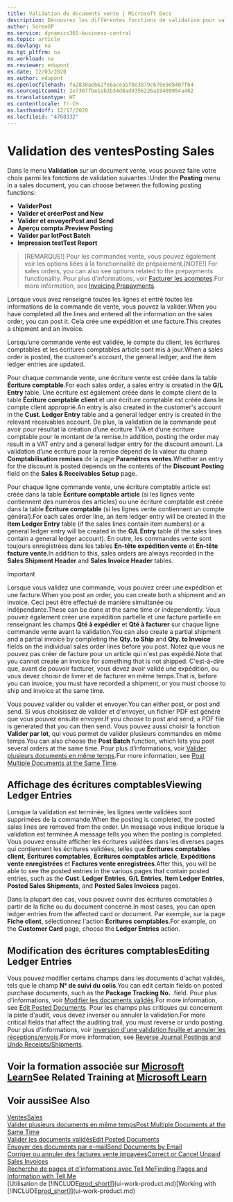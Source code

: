 ```yaml
---
title: Validation de documents vente | Microsoft Docs
description: Découvrez les différentes fonctions de validation pour valider les documents vente et comment mettre à jour les documents validés.
author: SorenGP
ms.service: dynamics365-business-central
ms.topic: article
ms.devlang: na
ms.tgt_pltfrm: na
ms.workload: na
ms.reviewer: edupont
ms.date: 12/03/2020
ms.author: edupont
ms.openlocfilehash: fa2830aeb62fe6acea5f8e3879c678e9d8407fb4
ms.sourcegitcommit: 2e7307fbe1eb3b34d0ad9356226a19409054a402
ms.translationtype: HT
ms.contentlocale: fr-CH
ms.lasthandoff: 12/17/2020
ms.locfileid: "4760332"
---
```

# <a name="posting-sales"></a><span data-ttu-id="74484-103">Validation des ventes</span><span class="sxs-lookup"><span data-stu-id="74484-103">Posting Sales</span></span>

<span data-ttu-id="74484-104">Dans le menu **Validation** sur un document vente, vous pouvez faire votre choix parmi les fonctions de validation suivantes :</span><span class="sxs-lookup"><span data-stu-id="74484-104">Under the **Posting** menu in a sales document, you can choose between the following posting functions:</span></span>

* <span data-ttu-id="74484-105">**Valider**</span><span class="sxs-lookup"><span data-stu-id="74484-105">**Post**</span></span>
* <span data-ttu-id="74484-106">**Valider et créer**</span><span class="sxs-lookup"><span data-stu-id="74484-106">**Post and New**</span></span>
* <span data-ttu-id="74484-107">**Valider et envoyer**</span><span class="sxs-lookup"><span data-stu-id="74484-107">**Post and Send**</span></span>
* <span data-ttu-id="74484-108">**Aperçu compta.**</span><span class="sxs-lookup"><span data-stu-id="74484-108">**Preview Posting**</span></span>
* <span data-ttu-id="74484-109">**Valider par lot**</span><span class="sxs-lookup"><span data-stu-id="74484-109">**Post Batch**</span></span>
* <span data-ttu-id="74484-110">**Impression test**</span><span class="sxs-lookup"><span data-stu-id="74484-110">**Test Report**</span></span>

> <span data-ttu-id="74484-111">[REMARQUE!] Pour les commandes vente, vous pouvez également voir les options liées à la fonctionnalité de prépaiement.</span><span class="sxs-lookup"><span data-stu-id="74484-111">[NOTE!] For sales orders, you can also see options related to the prepayments functionality.</span></span> <span data-ttu-id="74484-112">Pour plus d’informations, voir [Facturer les acomptes](finance-invoice-prepayments.md).</span><span class="sxs-lookup"><span data-stu-id="74484-112">For more information, see [Invoicing Prepayments](finance-invoice-prepayments.md).</span></span> 

<span data-ttu-id="74484-113">Lorsque vous avez renseigné toutes les lignes et entré toutes les informations de la commande de vente, vous pouvez la valider.</span><span class="sxs-lookup"><span data-stu-id="74484-113">When you have completed all the lines and entered all the information on the sales order, you can post it.</span></span> <span data-ttu-id="74484-114">Cela crée une expédition et une facture.</span><span class="sxs-lookup"><span data-stu-id="74484-114">This creates a shipment and an invoice.</span></span>

<span data-ttu-id="74484-115">Lorsqu’une commande vente est validée, le compte du client, les écritures comptables et les écritures comptables article sont mis à jour.</span><span class="sxs-lookup"><span data-stu-id="74484-115">When a sales order is posted, the customer's account, the general ledger, and the item ledger entries are updated.</span></span>

<span data-ttu-id="74484-116">Pour chaque commande vente, une écriture vente est créée dans la table **Écriture comptable**.</span><span class="sxs-lookup"><span data-stu-id="74484-116">For each sales order, a sales entry is created in the **G/L Entry** table.</span></span> <span data-ttu-id="74484-117">Une écriture est également créée dans le compte client de la table **Écriture comptable client** et une écriture comptable est créée dans le compte client approprié.</span><span class="sxs-lookup"><span data-stu-id="74484-117">An entry is also created in the customer's account in the **Cust. Ledger Entry** table and a general ledger entry is created in the relevant receivables account.</span></span> <span data-ttu-id="74484-118">De plus, la validation de la commande peut avoir pour résultat la création d’une écriture TVA et d’une écriture comptable pour le montant de la remise.</span><span class="sxs-lookup"><span data-stu-id="74484-118">In addition, posting the order may result in a VAT entry and a general ledger entry for the discount amount.</span></span> <span data-ttu-id="74484-119">La validation d’une écriture pour la remise dépend de la valeur du champ **Comptabilisation remises** de la page **Paramètres ventes**.</span><span class="sxs-lookup"><span data-stu-id="74484-119">Whether an entry for the discount is posted depends on the contents of the **Discount Posting** field on the **Sales & Receivables Setup** page.</span></span>

<span data-ttu-id="74484-120">Pour chaque ligne commande vente, une écriture comptable article est créée dans la table **Écriture comptable article** (si les lignes vente contiennent des numéros des articles) ou une écriture comptable est créée dans la table **Écriture comptable** (si les lignes vente contiennent un compte général).</span><span class="sxs-lookup"><span data-stu-id="74484-120">For each sales order line, an item ledger entry will be created in the **Item Ledger Entry** table (if the sales lines contain item numbers) or a general ledger entry will be created in the **G/L Entry** table (if the sales lines contain a general ledger account).</span></span> <span data-ttu-id="74484-121">En outre, les commandes vente sont toujours enregistrées dans les tables **En-tête expédition vente** et **En-tête facture vente**.</span><span class="sxs-lookup"><span data-stu-id="74484-121">In addition to this, sales orders are always recorded in the **Sales Shipment Header** and **Sales Invoice Header** tables.</span></span>

> [!IMPORTANT]  
> <span data-ttu-id="74484-122">Lorsque vous validez une commande, vous pouvez créer une expédition et une facture.</span><span class="sxs-lookup"><span data-stu-id="74484-122">When you post an order, you can create both a shipment and an invoice.</span></span> <span data-ttu-id="74484-123">Ceci peut être effectué de manière simultanée ou indépendante.</span><span class="sxs-lookup"><span data-stu-id="74484-123">These can be done at the same time or independently.</span></span> <span data-ttu-id="74484-124">Vous pouvez également créer une expédition partielle et une facture partielle en renseignant les champs **Qté à expédier** et **Qté à facturer** sur chaque ligne commande vente avant la validation.</span><span class="sxs-lookup"><span data-stu-id="74484-124">You can also create a partial shipment and a partial invoice by completing the **Qty. to Ship** and **Qty. to Invoice** fields on the individual sales order lines before you post.</span></span> <span data-ttu-id="74484-125">Notez que vous ne pouvez pas créer de facture pour un article qui n'est pas expédié.</span><span class="sxs-lookup"><span data-stu-id="74484-125">Note that you cannot create an invoice for something that is not shipped.</span></span> <span data-ttu-id="74484-126">C'est-à-dire que, avant de pouvoir facturer, vous devez avoir validé une expédition, ou vous devez choisir de livrer et de facturer en même temps.</span><span class="sxs-lookup"><span data-stu-id="74484-126">That is, before you can invoice, you must have recorded a shipment, or you must choose to ship and invoice at the same time.</span></span>

<span data-ttu-id="74484-127">Vous pouvez valider ou valider et envoyer.</span><span class="sxs-lookup"><span data-stu-id="74484-127">You can either post, or post and send.</span></span> <span data-ttu-id="74484-128">Si vous choisissez de valider et d'envoyer, un fichier PDF est généré que vous pouvez ensuite envoyer.</span><span class="sxs-lookup"><span data-stu-id="74484-128">If you choose to post and send, a PDF file is generated that you can then send.</span></span> <span data-ttu-id="74484-129">Vous pouvez aussi choisir la fonction **Valider par lot**, qui vous permet de valider plusieurs commandes en même temps.</span><span class="sxs-lookup"><span data-stu-id="74484-129">You can also choose the **Post Batch** function, which lets you post several orders at the same time.</span></span> <span data-ttu-id="74484-130">Pour plus d’informations, voir [Valider plusieurs documents en même temps](ui-batch-posting.md).</span><span class="sxs-lookup"><span data-stu-id="74484-130">For more information, see [Post Multiple Documents at the Same Time](ui-batch-posting.md).</span></span>

## <a name="viewing-ledger-entries"></a><span data-ttu-id="74484-131">Affichage des écritures comptables</span><span class="sxs-lookup"><span data-stu-id="74484-131">Viewing Ledger Entries</span></span>

<span data-ttu-id="74484-132">Lorsque la validation est terminée, les lignes vente validées sont supprimées de la commande.</span><span class="sxs-lookup"><span data-stu-id="74484-132">When the posting is completed, the posted sales lines are removed from the order.</span></span> <span data-ttu-id="74484-133">Un message vous indique lorsque la validation est terminée.</span><span class="sxs-lookup"><span data-stu-id="74484-133">A message tells you when the posting is completed.</span></span> <span data-ttu-id="74484-134">Vous pouvez ensuite afficher les écritures validées dans les diverses pages qui contiennent les écritures validées, telles que **Écritures comptables client**, **Écritures comptables**, **Écritures comptables article**, **Expéditions vente enregistrées** et **Factures vente enregistrées**.</span><span class="sxs-lookup"><span data-stu-id="74484-134">After this, you will be able to see the posted entries in the various pages that contain posted entries, such as the **Cust. Ledger Entries**, **G/L Entries**, **Item Ledger Entries**, **Posted Sales Shipments**, and **Posted Sales Invoices** pages.</span></span>  

<span data-ttu-id="74484-135">Dans la plupart des cas, vous pouvez ouvrir des écritures comptables à partir de la fiche ou du document concerné.</span><span class="sxs-lookup"><span data-stu-id="74484-135">In most cases, you can open ledger entries from the affected card or document.</span></span> <span data-ttu-id="74484-136">Par exemple, sur la page **Fiche client**, sélectionnez l'action **Écritures comptables**.</span><span class="sxs-lookup"><span data-stu-id="74484-136">For example, on the **Customer Card** page, choose the **Ledger Entries** action.</span></span>

## <a name="editing-ledger-entries"></a><span data-ttu-id="74484-137">Modification des écritures comptables</span><span class="sxs-lookup"><span data-stu-id="74484-137">Editing Ledger Entries</span></span>

<span data-ttu-id="74484-138">Vous pouvez modifier certains champs dans les documents d'achat validés, tels que le champ **N° de suivi du colis**.</span><span class="sxs-lookup"><span data-stu-id="74484-138">You can edit certain fields on posted purchase documents, such as the **Package Tracking No.**</span></span> <span data-ttu-id="74484-139">.</span><span class="sxs-lookup"><span data-stu-id="74484-139">field.</span></span> <span data-ttu-id="74484-140">Pour plus d'informations, voir [Modifier les documents validés](across-edit-posted-document.md).</span><span class="sxs-lookup"><span data-stu-id="74484-140">For more information, see [Edit Posted Documents](across-edit-posted-document.md).</span></span> <span data-ttu-id="74484-141">Pour les champs plus critiques qui concernent la piste d'audit, vous devez inverser ou annuler la validation.</span><span class="sxs-lookup"><span data-stu-id="74484-141">For more critical fields that affect the auditing trail, you must reverse or undo posting.</span></span> <span data-ttu-id="74484-142">Pour plus d'informations, voir [Inversion d'une validation feuille et annuler les réceptions/envois](finance-how-reverse-journal-posting.md).</span><span class="sxs-lookup"><span data-stu-id="74484-142">For more information, see [Reverse Journal Postings and Undo Receipts/Shipments](finance-how-reverse-journal-posting.md).</span></span>

## <a name="see-related-training-at-microsoft-learn"></a><span data-ttu-id="74484-143">Voir la formation associée sur [Microsoft Learn](/learn/modules/ship-invoice-items-dynamics-365-business-central/index)</span><span class="sxs-lookup"><span data-stu-id="74484-143">See Related Training at [Microsoft Learn](/learn/modules/ship-invoice-items-dynamics-365-business-central/index)</span></span>

## <a name="see-also"></a><span data-ttu-id="74484-144">Voir aussi</span><span class="sxs-lookup"><span data-stu-id="74484-144">See Also</span></span>

[<span data-ttu-id="74484-145">Ventes</span><span class="sxs-lookup"><span data-stu-id="74484-145">Sales</span></span>](sales-manage-sales.md)  
[<span data-ttu-id="74484-146">Valider plusieurs documents en même temps</span><span class="sxs-lookup"><span data-stu-id="74484-146">Post Multiple Documents at the Same Time</span></span>](ui-batch-posting.md)  
[<span data-ttu-id="74484-147">Valider les documents validés</span><span class="sxs-lookup"><span data-stu-id="74484-147">Edit Posted Documents</span></span>](across-edit-posted-document.md)  
[<span data-ttu-id="74484-148">Envoyer des documents par e-mail</span><span class="sxs-lookup"><span data-stu-id="74484-148">Send Documents by Email</span></span>](ui-how-send-documents-email.md)  
[<span data-ttu-id="74484-149">Corriger ou annuler des factures vente impayées</span><span class="sxs-lookup"><span data-stu-id="74484-149">Correct or Cancel Unpaid Sales Invoices</span></span>](sales-how-correct-cancel-sales-invoice.md)  
[<span data-ttu-id="74484-150">Recherche de pages et d'informations avec Tell Me</span><span class="sxs-lookup"><span data-stu-id="74484-150">Finding Pages and Information with Tell Me</span></span>](ui-search.md)  
<span data-ttu-id="74484-151">[Utilisation de [!INCLUDE[prod_short](includes/prod_short.md)]](ui-work-product.md)</span><span class="sxs-lookup"><span data-stu-id="74484-151">[Working with [!INCLUDE[prod_short](includes/prod_short.md)]](ui-work-product.md)</span></span>
